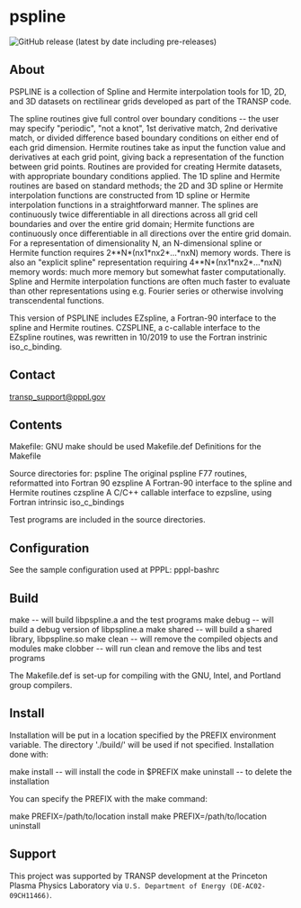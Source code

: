 # pspline

![GitHub release (latest by date including pre-releases)](https://img.shields.io/github/v/release/transp/pspline?include_prereleases)

## About

PSPLINE is a collection of Spline and Hermite interpolation tools for 1D, 2D, and 3D datasets on rectilinear grids developed as part of the TRANSP code.

The spline routines give full control over boundary conditions -- the user may specify "periodic", "not a knot", 1st derivative match, 2nd derivative match, or divided difference based boundary conditions on either end of each grid dimension. Hermite routines take as input the function value and derivatives at each grid point, giving back a representation of the function between grid points. Routines are provided for creating Hermite datasets, with appropriate boundary conditions applied. The 1D spline and Hermite routines are based on standard methods; the 2D and 3D spline or Hermite interpolation functions are constructed from 1D spline or Hermite interpolation functions in a straightforward manner. The splines are continuously twice differentiable in all directions across all grid cell boundaries and over the entire grid domain; Hermite functions are continuously once differentiable in all directions over the entire grid domain. For a representation of dimensionality N, an N-dimensional spline or Hermite function requires 2\*\*N\*(nx1\*nx2\*...\*nxN) memory words. There is also an "explicit spline" representation requiring 4\*\*N\*(nx1\*nx2\*...\*nxN) memory words: much more memory but somewhat faster computationally. Spline and Hermite interpolation functions are often much faster to evaluate than other representations using e.g. Fourier series or otherwise involving transcendental functions.

This version of PSPLINE includes EZspline, a Fortran-90 interface to the spline and Hermite routines. CZSPLINE, a c-callable interface to the EZspline routines, was rewritten in 10/2019 to use the Fortran instrinic iso_c_binding.


## Contact

transp_support@pppl.gov


## Contents

Makefile:      GNU make should be used
Makefile.def   Definitions for the Makefile

Source directories for:
   pspline     The original pspline F77 routines, reformatted into Fortran 90
   ezspline    A Fortran-90 interface to the spline and Hermite routines
   czspline    A C/C++ callable interface to ezpsline, using Fortran intrinsic iso_c_bindings

Test programs are included in the source directories.


## Configuration

See the sample configuration used at PPPL: pppl-bashrc


## Build

make             -- will build libpspline.a and the test programs
make debug       -- will build a debug version of libpspline.a
make shared      -- will build a shared library, libpspline.so
make clean       -- will remove the compiled objects and modules
make clobber     -- will run clean and remove the libs and test programs

The Makefile.def is set-up for compiling with the GNU, Intel, and Portland group compilers.


## Install

Installation will be put in a location specified by the PREFIX environment variable. The directory './build/' will be used if not specified. Installation done with:

make install     -- will install the code in $PREFIX
make uninstall   -- to delete the installation

You can specify the PREFIX with the make command:

make PREFIX=/path/to/location install
make PREFIX=/path/to/location uninstall


## Support

This project was supported by TRANSP development at the Princeton Plasma Physics Laboratory via `U.S. Department of Energy (DE-AC02-09CH11466)`.


